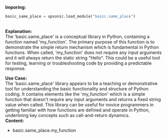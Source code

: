 <b class="custom_code_highlight_green">Imporing:</b><br>
```python
basic_same_place = upsonic.load_module("basic.same_place")
```
<br><b class="custom_code_highlight_green">Explanation:</b><br>The 'basic.same_place' is a conceptual library in Python, containing a function named 'my_function'. The primary purpose of this function is to demonstrate the simple return mechanism which is fundamental in Python functions. When called, 'my_function' does not require any input arguments and it will always return the static string "Hello". This could be a useful tool for testing, learning or troubleshooting code by providing a predictable response.

<b class="custom_code_highlight_green">Use Case:</b><br>The 'basic.same_place' library appears to be a teaching or demonstrative tool for understanding the basic functionality and structure of Python coding. It contains elements like the 'my_function' which is a simple function that doesn't require any input arguments and returns a fixed string value when called. This library can be useful for novice programmers in getting familiar with how functions are defined and operate in Python, underlining key concepts such as call-and-return dynamics.
<br><b class="custom_code_highlight_green">Content:</b><br>
  - basic.same_place.my_function
